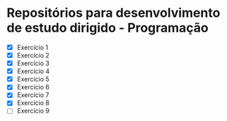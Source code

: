 # Repositórios para desenvolvimento de estudo dirigido - Programação

- [x] Exercício 1
- [x] Exercício 2
- [x] Exercício 3
- [x] Exercício 4
- [x] Exercício 5
- [x] Exercício 6
- [x] Exercício 7
- [x] Exercício 8
- [ ] Exercício 9
